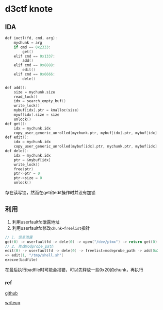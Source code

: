 # d3ctf knote

## IDA
```c
def ioctl(fd, cmd, arg):
	mychunk = arg
	if cmd == 0x2333:
		get()
	elif cmd == 0x1337:
		add()
	elif cmd == 0x8888:
		edit()
	elif cmd == 0x6666:
		dele()

def add():
	size = mychunk.size
	read_lock()
	idx = search_empty_buf()
	write_lock()
	mybuf[idx].ptr = kmalloc(size)
	myuf[idx].size = size
	unlock()
def get():
	idx = mychunk.idx
	copy_user_generic_unrolled(mychunk.ptr, mybuf[idx].ptr, mybuf[idx].size)
def edit():
	idx = mychunk.idx
	copy_user_generic_unrolled(mybuf[idx].ptr, mychunk.ptr, mybuf[idx].size)
def dele():
	idx = mychunk.idx
	ptr = &mybuf[idx]
	write_lock()
	free(ptr)
	ptr->ptr = 0
	ptr->size = 0
	unlock()
```

存在读写锁，然而在get和edit操作时并没有加锁

## 利用

1. 利用userfaultfd泄露地址
2. 利用userfaultfd修改`chunk→freelist`指针

```c
// 1. 信息泄露
get(0) -> userfaultfd -> dele(0) -> open("/dev/ptmx") -> return get(0)
// 2. 修改modprobe_path
edit(0) -> userfaultfd -> dele(0) -> freelist=modeprobe_path -> add(0x20)
=> edit(1, "/tmp/shell.sh")
execve(badfile)
```

在最后执行badfile时可能会报错，可以先释放一些0x20的chunk，再执行

### ref

[github](https://github.com/Ex-Origin/ctf-writeups/tree/master/d3ctf2019/pwn/knote)

[writeup](https://blog.csdn.net/seaaseesa/article/details/104650794)
